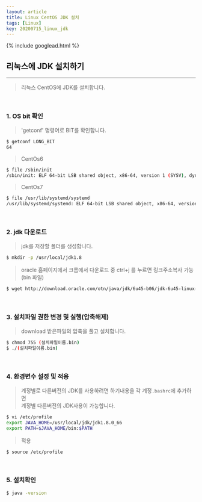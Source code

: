 ```yaml
---
layout: article
title: Linux CentOS JDK 설치
tags: [Linux]
key: 20200715_linux_jdk
---
```


{% include googlead.html %}

## 리눅스에 JDK 설치하기
---

> 리눅스 CentOS에 JDK를 설치합니다.

<br>

### 1. OS bit 확인

> 'getconf' 명령어로 BIT를 확인합니다.

```bash
$ getconf LONG_BIT
64
```

> CentOs6

```bash
$ file /sbin/init
/sbin/init: ELF 64-bit LSB shared object, x86-64, version 1 (SYSV), dynamically linked (uses shared libs), for GNU/Linux 2.6.18, stripped
```

> CentOs7

```bash
$ file /usr/lib/systemd/systemd
/usr/lib/systemd/systemd: ELF 64-bit LSB shared object, x86-64, version 1 (SYSV), dynamically linked (uses shared libs),for GNU/Linux 2.6.32, BuildID[sha1]=74584540f9e94865453495ad93b2954e7b07f5c6, stripped
```

<br>

### 2. jdk 다운로드

> jdk를 저장할 폴더를 생성합니다.

```bash
$ mkdir -p /usr/local/jdk1.8
```

> oracle 홈페이지에서 크롬에서 다운로드 중 ctrl+j 를 누르면 링크주소복사 가능(bin 파일)

```bash
$ wget http://download.oracle.com/otn/java/jdk/6u45-b06/jdk-6u45-linux-x64.bin?AuthParam=1457020426_b1ea16c454158dcfc0578299d6177b9b
```

<br>

### 3. 설치파일 권한 변경 및 실행(압축해제)

> download 받은파일의 압축을 풀고 설치합니다.

```bash
$ chmod 755 (설치파일이름.bin)
$ ./(설치파일이름.bin)
```

<br>

### 4. 환경변수 설정 및 적용

> 계정별로 다른버전의 JDK를 사용하려면 하기내용을 각 계정`.bashrc`에 추가하면   
> 계정별 다른버전의 JDK사용이 가능합니다.

```bash
$ vi /etc/profile
export JAVA_HOME=/usr/local/jdk/jdk1.8.0_66
export PATH=$JAVA_HOME/bin:$PATH
```

> 적용

```bash
$ source /etc/profile
```

<br>

### 5. 설치확인

```bash
$ java -version
```
